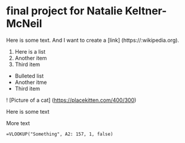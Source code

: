 # final project for Natalie Keltner-McNeil

Here is some text. And I want to create a [link] (https://:wikipedia.org).

1. Here is a list
2. Another item
3. Third item

* Bulleted list
* Another itme
* Third item

! [Picture of a cat] (https://placekitten.com/400/300)

Here is some text

More text

```
=VLOOKUP("Something", A2: 157, 1, false)
```




